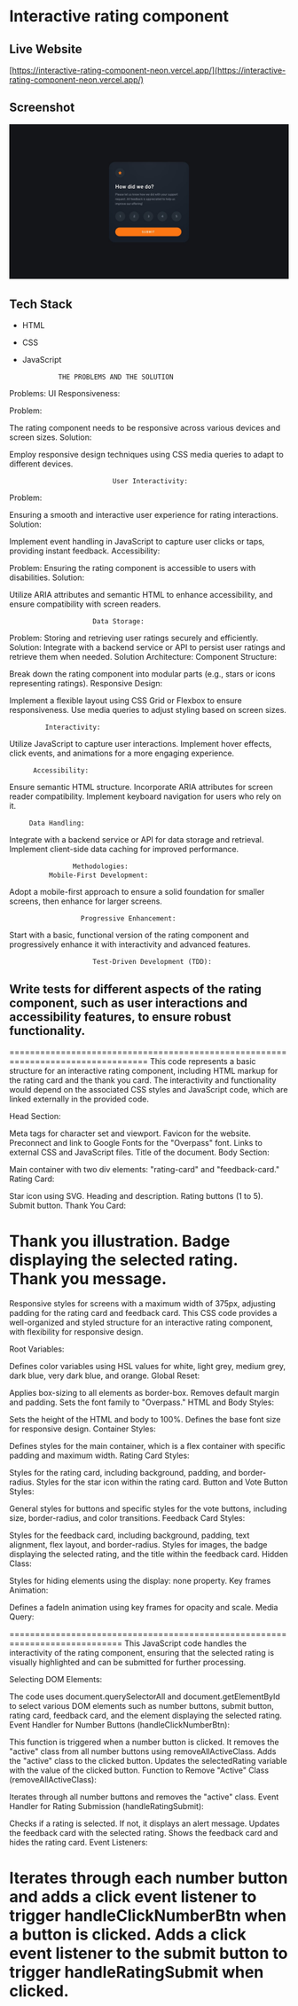 # Interactive rating component

## Live Website

[https://interactive-rating-component-neon.vercel.app/](https://interactive-rating-component-neon.vercel.app/)

## Screenshot

![Screenshot](/design/desktop-design.jpg)

## Tech Stack

- HTML
- CSS
- JavaScript


               THE PROBLEMS AND THE SOLUTION
                  
Problems:
                           UI Responsiveness:

Problem: 

The rating component needs to be responsive across various devices and screen sizes.
Solution:

Employ responsive design techniques using CSS media queries to adapt to different devices.

                              User Interactivity:

Problem: 

Ensuring a smooth and interactive user experience for rating interactions.
Solution: 


Implement event handling in JavaScript to capture user clicks or taps, providing instant feedback.
                       Accessibility:

Problem:
 Ensuring the rating component is accessible to users with disabilities.
Solution: 

Utilize ARIA attributes and semantic HTML to enhance accessibility, and ensure compatibility with screen readers.

                         Data Storage:

Problem: 
Storing and retrieving user ratings securely and efficiently.<br/>
Solution: 
Integrate with a backend service or API to persist user ratings and retrieve them when needed.
                          Solution Architecture:
         Component Structure:

Break down the rating component into modular parts (e.g., stars or icons representing ratings).
              Responsive Design:

Implement a flexible layout using CSS Grid or Flexbox to ensure responsiveness.
Use media queries to adjust styling based on screen sizes.

             Interactivity:

Utilize JavaScript to capture user interactions.
Implement hover effects, click events, and animations for a more engaging experience.

          Accessibility:

Ensure semantic HTML structure.
Incorporate ARIA attributes for screen reader compatibility.
Implement keyboard navigation for users who rely on it.

         Data Handling:

Integrate with a backend service or API for data storage and retrieval.
Implement client-side data caching for improved performance.

                    Methodologies:
              Mobile-First Development:

Adopt a mobile-first approach to ensure a solid foundation for smaller screens, then enhance for larger screens.


                      Progressive Enhancement:

Start with a basic, functional version of the rating component and progressively enhance it with interactivity and advanced features.

                         Test-Driven Development (TDD):

Write tests for different aspects of the rating component, such as user interactions and accessibility features, to ensure robust functionality.
- 
=================================================================================
This code represents a basic structure for an interactive rating component, including HTML markup for the rating card and the thank you card. The interactivity and functionality would depend on the associated CSS styles and JavaScript code, which are linked externally in the provided code.

Head Section:

Meta tags for character set and viewport.
Favicon for the website.
Preconnect and link to Google Fonts for the "Overpass" font.
Links to external CSS and JavaScript files.
Title of the document.
Body Section:

Main container with two div elements: "rating-card" and "feedback-card."
Rating Card:

Star icon using SVG.
Heading and description.
Rating buttons (1 to 5).
Submit button.
Thank You Card:

Thank you illustration.
Badge displaying the selected rating.
Thank you message.
=============================================================

Responsive styles for screens with a maximum width of 375px, adjusting padding for the rating card and feedback card.
This CSS code provides a well-organized and styled structure for an interactive rating component, with flexibility for responsive design.

Root Variables:

Defines color variables using HSL values for white, light grey, medium grey, dark blue, very dark blue, and orange.
Global Reset:

Applies box-sizing to all elements as border-box.
Removes default margin and padding.
Sets the font family to "Overpass."
HTML and Body Styles:

Sets the height of the HTML and body to 100%.
Defines the base font size for responsive design.
Container Styles:

Defines styles for the main container, which is a flex container with specific padding and maximum width.
Rating Card Styles:

Styles for the rating card, including background, padding, and border-radius.
Styles for the star icon within the rating card.
Button and Vote Button Styles:

General styles for buttons and specific styles for the vote buttons, including size, border-radius, and color transitions.
Feedback Card Styles:

Styles for the feedback card, including background, padding, text alignment, flex layout, and border-radius.
Styles for images, the badge displaying the selected rating, and the title within the feedback card.
Hidden Class:

Styles for hiding elements using the display: none property.
Key frames Animation:

Defines a fadeIn animation using key frames for opacity and scale.
Media Query:

============================================================================
This JavaScript code handles the interactivity of the rating component, ensuring that the selected rating is visually highlighted and can be submitted for further processing.

Selecting DOM Elements:

The code uses document.querySelectorAll and document.getElementById to select various DOM elements such as number buttons, submit button, rating card, feedback card, and the element displaying the selected rating.
Event Handler for Number Buttons (handleClickNumberBtn):

This function is triggered when a number button is clicked.
It removes the "active" class from all number buttons using removeAllActiveClass.
Adds the "active" class to the clicked button.
Updates the selectedRating variable with the value of the clicked button.
Function to Remove "Active" Class (removeAllActiveClass):

Iterates through all number buttons and removes the "active" class.
Event Handler for Rating Submission (handleRatingSubmit):

Checks if a rating is selected. If not, it displays an alert message.
Updates the feedback card with the selected rating.
Shows the feedback card and hides the rating card.
Event Listeners:

Iterates through each number button and adds a click event listener to trigger handleClickNumberBtn when a button is clicked.
Adds a click event listener to the submit button to trigger handleRatingSubmit when clicked.
==================================================================

